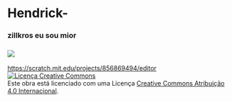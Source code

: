 # Hendrick-
### zillkros eu sou mior
### ![](https://media.tenor.com/plenFWfHJ94AAAAi/kirito.gif)
https://scratch.mit.edu/projects/856869494/editor
<a rel="license" href="http://creativecommons.org/licenses/by/4.0/"><img alt="Licença Creative Commons" style="border-width:0" src="https://i.creativecommons.org/l/by/4.0/88x31.png" /></a><br />Este obra está licenciado com uma Licença <a rel="license" href="http://creativecommons.org/licenses/by/4.0/">Creative Commons Atribuição 4.0 Internacional</a>.
